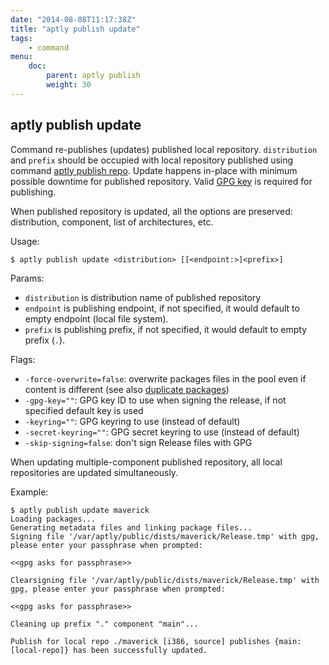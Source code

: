 ```yaml
---
date: "2014-08-08T11:17:38Z"
title: "aptly publish update"
tags:
    - command
menu:
    doc:
        parent: aptly publish
        weight: 30
---
```


aptly publish update
--------------------

Command re-publishes (updates) published local repository.
`distribution` and `prefix` should be occupied with local repository
published using command [aptly publish repo](#aptly-publish-repo).
Update happens in-place with minimum possible downtime for published
repository. Valid [GPG key](#gpg-keys) is required for publishing.

When published repository is updated, all the options are preserved:
distribution, component, list of architectures, etc.

Usage:

    $ aptly publish update <distribution> [[<endpoint:>]<prefix>]

Params:

-   `distribution` is distribution name of published repository
-   `endpoint` is publishing endpoint, if not specified, it would
    default to empty endpoint (local file system).
-   `prefix` is publishing prefix, if not specified, it would default to
    empty prefix (`.`).

Flags:

-   `-force-overwrite=false`: overwrite packages files in the pool even
    if content is different (see also [duplicate
    packages](#duplicate-packages))
-   `-gpg-key=""`: GPG key ID to use when signing the release, if not
    specified default key is used
-   `-keyring=""`: GPG keyring to use (instead of default)
-   `-secret-keyring=""`: GPG secret keyring to use (instead of default)
-   `-skip-signing=false`: don't sign Release files with GPG

When updating multiple-component published repository, all local
repositories are updated simultaneously.

Example:

    $ aptly publish update maverick
    Loading packages...
    Generating metadata files and linking package files...
    Signing file '/var/aptly/public/dists/maverick/Release.tmp' with gpg, please enter your passphrase when prompted:

    <<gpg asks for passphrase>>

    Clearsigning file '/var/aptly/public/dists/maverick/Release.tmp' with gpg, please enter your passphrase when prompted:

    <<gpg asks for passphrase>>

    Cleaning up prefix "." component "main"...

    Publish for local repo ./maverick [i386, source] publishes {main: [local-repo]} has been successfully updated.

 
